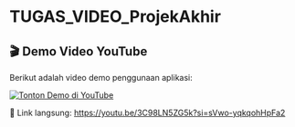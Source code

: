 # TUGAS_VIDEO_ProjekAkhir
## 🎬 Demo Video YouTube

Berikut adalah video demo penggunaan aplikasi:

[![Tonton Demo di YouTube](https://img.youtube.com/vi/3C98LN5ZG5k/0.jpg)](https://youtu.be/3C98LN5ZG5k?si=sVwo-yqkqohHpFa2)

🔗 Link langsung: https://youtu.be/3C98LN5ZG5k?si=sVwo-yqkqohHpFa2

